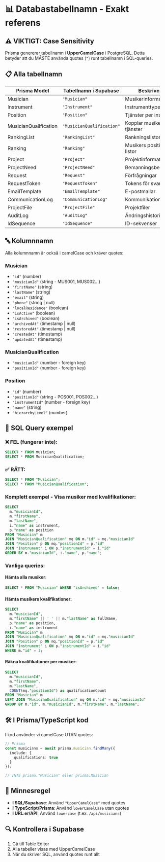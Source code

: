 # 📊 Databastabellnamn - Exakt referens

## ⚠️ VIKTIGT: Case Sensitivity

Prisma genererar tabellnamn i **UpperCamelCase** i PostgreSQL. Detta betyder att du MÅSTE använda quotes (`"`) runt tabellnamn i SQL-queries.

## 📋 Alla tabellnamn

| Prisma Model | Tabellnamn i Supabase | Beskrivning |
|--------------|------------------------|-------------|
| Musician | `"Musician"` | Musikerinformation |
| Instrument | `"Instrument"` | Instrumenttyper |
| Position | `"Position"` | Tjänster per instrument |
| MusicianQualification | `"MusicianQualification"` | Kopplar musiker till tjänster |
| RankingList | `"RankingList"` | Rankningslistor |
| Ranking | `"Ranking"` | Musikers position i listor |
| Project | `"Project"` | Projektinformation |
| ProjectNeed | `"ProjectNeed"` | Bemanningsbehov |
| Request | `"Request"` | Förfrågningar |
| RequestToken | `"RequestToken"` | Tokens för svar |
| EmailTemplate | `"EmailTemplate"` | E-postmallar |
| CommunicationLog | `"CommunicationLog"` | Kommunikationshistorik |
| ProjectFile | `"ProjectFile"` | Projektfiler |
| AuditLog | `"AuditLog"` | Ändringshistorik |
| IdSequence | `"IdSequence"` | ID-sekvenser |

## 🔤 Kolumnnamn

Alla kolumnnamn är också i camelCase och kräver quotes:

### Musician
- `"id"` (number)
- `"musicianId"` (string - MUS001, MUS002...)
- `"firstName"` (string)
- `"lastName"` (string)
- `"email"` (string)
- `"phone"` (string | null)
- `"localResidence"` (boolean)
- `"isActive"` (boolean)
- `"isArchived"` (boolean)
- `"archivedAt"` (timestamp | null)
- `"restoredAt"` (timestamp | null)
- `"createdAt"` (timestamp)
- `"updatedAt"` (timestamp)

### MusicianQualification
- `"musicianId"` (number - foreign key)
- `"positionId"` (number - foreign key)

### Position
- `"id"` (number)
- `"positionId"` (string - POS001, POS002...)
- `"instrumentId"` (number - foreign key)
- `"name"` (string)
- `"hierarchyLevel"` (number)

## 📝 SQL Query exempel

### ❌ FEL (fungerar inte):
```sql
SELECT * FROM musician;
SELECT * FROM MusicianQualification;
```

### ✅ RÄTT:
```sql
SELECT * FROM "Musician";
SELECT * FROM "MusicianQualification";
```

### Komplett exempel - Visa musiker med kvalifikationer:
```sql
SELECT 
  m."musicianId",
  m."firstName",
  m."lastName",
  i."name" as instrument,
  p."name" as position
FROM "Musician" m
JOIN "MusicianQualification" mq ON m."id" = mq."musicianId"
JOIN "Position" p ON mq."positionId" = p."id"
JOIN "Instrument" i ON p."instrumentId" = i."id"
ORDER BY m."musicianId", i."name", p."name";
```

### Vanliga queries:

#### Hämta alla musiker:
```sql
SELECT * FROM "Musician" WHERE "isArchived" = false;
```

#### Hämta musikers kvalifikationer:
```sql
SELECT 
  m."musicianId",
  m."firstName" || ' ' || m."lastName" as fullName,
  p."name" as position,
  i."name" as instrument
FROM "Musician" m
JOIN "MusicianQualification" mq ON m."id" = mq."musicianId"
JOIN "Position" p ON mq."positionId" = p."id"
JOIN "Instrument" i ON p."instrumentId" = i."id"
WHERE m."id" = 1;
```

#### Räkna kvalifikationer per musiker:
```sql
SELECT 
  m."musicianId",
  m."firstName",
  m."lastName",
  COUNT(mq."positionId") as qualificationCount
FROM "Musician" m
LEFT JOIN "MusicianQualification" mq ON m."id" = mq."musicianId"
GROUP BY m."id", m."musicianId", m."firstName", m."lastName";
```

## 🛠️ I Prisma/TypeScript kod

I kod använder vi camelCase UTAN quotes:
```typescript
// Prisma
const musicians = await prisma.musician.findMany({
  include: {
    qualifications: true
  }
});

// INTE prisma."Musician" eller prisma.Musician
```

## 📌 Minnesregel

- **I SQL/Supabase**: Använd `"UpperCamelCase"` med quotes
- **I TypeScript/Prisma**: Använd `lowerCamelCase` utan quotes
- **I URL:er/API**: Använd `lowercase` (t.ex. `/api/musicians`)

## 🔍 Kontrollera i Supabase

1. Gå till Table Editor
2. Alla tabeller visas med UpperCamelCase
3. När du skriver SQL, använd quotes runt allt